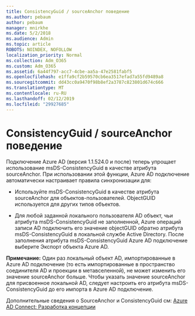 ```yaml
---
title: ConsistencyGuid / sourceAnchor поведение
ms.author: pebaum
author: pebaum
manager: mnirkhe
ms.date: 5/2/2018
ms.audience: Admin
ms.topic: article
ROBOTS: NOINDEX, NOFOLLOW
localization_priority: Normal
ms.collection: Adm_O365
ms.custom: Adm_O365
ms.assetid: 6a44f797-acc7-4cbe-aa5a-47e2581fabf5
ms.openlocfilehash: e1ffa9cf2b59570cb6ea3517efad7a55fd9489a8
ms.sourcegitcommit: dd43cc0a9470f98b8ef2a3787c823801d674c666
ms.translationtype: MT
ms.contentlocale: ru-RU
ms.lasthandoff: 02/12/2019
ms.locfileid: "29927685"
---
```

# <a name="consistencyguid--sourceanchor-behavior"></a>ConsistencyGuid / sourceAnchor поведение

Подключение Azure AD (версия 1.1.524.0 и после) теперь упрощает использование msDS-ConsistencyGuid в качестве атрибута sourceAnchor. При использовании этой функции, Azure AD подключение автоматически настраивает правила синхронизации для:
  
- Используйте msDS-ConsistencyGuid в качестве атрибута sourceAnchor для объектов-пользователей. ObjectGUID используется для других типов объектов.
    
- Для любой заданной локального пользователя AD объект, чьи атрибута msDS-ConsistencyGuid не заполненной, Azure операций записи AD подключить его значение objectGUID обратно атрибута msDS-ConsistencyGuid в локальной службе Active Directory. После заполнения атрибута msDS-ConsistencyGuid Azure AD подключение выберите Экспорт объекта Azure AD.
    
 **Примечание:** Один раз локальный объект AD, импортированные в Azure AD подключение (то есть импортированные в пространство соединителя AD и проекции в метавселенной), не может изменить его значение sourceAnchor больше. Чтобы указать значение sourceAnchor для присвоенное локальной AD, следует настроить его атрибута msDS-ConsistencyGuid до его импорта в Azure AD подключение. 
  
Дополнительные сведения о SourceAnchor и ConsistencyGuid см: [Azure AD Connect: Разработка концепции](https://docs.microsoft.com/azure/active-directory/connect/active-directory-aadconnect-design-concepts)
  

